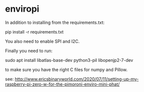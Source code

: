 # enviropi

In addition to installing from the requirements.txt:

pip install -r requirements.txt

You also need to enable SPI and I2C.

Finally you need to run:

sudo apt install libatlas-base-dev python3-pil libopenjp2-7-dev

to make sure you have the right C files for numpy and Pillow.

see: http://www.ericsbinaryworld.com/2020/07/11/setting-up-my-raspberry-pi-zero-w-for-the-pimoroni-enviro-mini-phat/
